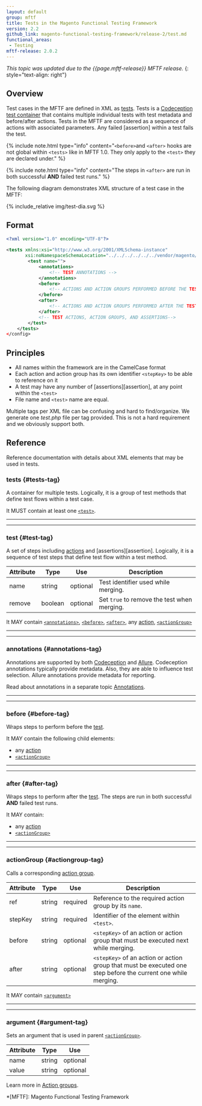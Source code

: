 ```yaml
---
layout: default
group: mftf
title: Tests in the Magento Functional Testing Framework
version: 2.2
github_link: magento-functional-testing-framework/release-2/test.md
functional_areas:
 - Testing
mftf-release: 2.0.2
---
```


_This topic was updated due to the {{page.mftf-release}} MFTF release._
{: style="text-align: right"}

## Overview

Test cases in the MFTF are defined in XML as [tests][test].
Tests is a [Codeception test container][codeception] that contains multiple individual tests with test metadata and before/after actions.
Tests in the MFTF are considered as a sequence of actions with associated parameters.
Any failed [assertion] within a test fails the test.

{% include note.html
type="info"
content="`<before>`and `<after>` hooks are not global within `<tests>` like in MFTF 1.0.
They only apply to the `<test>` they are declared under." %}

{% include note.html
type="info"
content="The steps in `<after>` are run in both successful **AND** failed test runs." %}

The following diagram demonstrates XML structure of a test case in the MFTF:

{% include_relative img/test-dia.svg %}

## Format

```xml
<?xml version="1.0" encoding="UTF-8"?>

<tests xmlns:xsi="http://www.w3.org/2001/XMLSchema-instance"
       xsi:noNamespaceSchemaLocation="../../../../../../vendor/magento/magento2-functional-testing-framework/src/Magento/FunctionalTestingFramework/Test/etc/testSchema.xsd">
        <test name="">
            <annotations>
                <!-- TEST ANNOTATIONS -->
            </annotations>
            <before>
                <!-- ACTIONS AND ACTION GROUPS PERFORMED BEFORE THE TEST -->
            </before>
            <after>
                <!-- ACTIONS AND ACTION GROUPS PERFORMED AFTER THE TEST -->
            </after>
            <!-- TEST ACTIONS, ACTION GROUPS, AND ASSERTIONS-->
        </test>
    </tests>
</config>
```

## Principles

* All names within the framework are in the CamelCase format
* Each action and action group has its own identifier `<stepKey>` to be able to reference on it
* A test may have any number of [assertions][assertion], at any point within the `<test>`
* File name and `<test>` name are equal.

Multiple <test> tags per XML file can be confusing and hard to find/organize.
We generate one _test.php_ file per <test> tag provided.
This is not a hard requirement and we obviously support both.

## Reference

Reference documentation with details about XML elements that may be used in tests.

### tests {#tests-tag}

A container for multiple tests. Logically, it is a group of test methods that define test flows within a test case.

It MUST contain at least one [`<test>`][test].

***
***

### test {#test-tag}

A set of steps including [actions][action] and [assertions][assertion].
Logically, it is a sequence of test steps that define test flow within a test method.


Attribute|Type|Use|Description
---|---|---|---
name|string|optional| Test identifier used while merging.
remove|boolean|optional|Set `true` to remove the test when merging.

It MAY contain [`<annotations>`][annotations], [`<before>`][before], [`<after>`][after], any [action], [`<actionGroup>`][action group tag]

***
***

### annotations {#annotations-tag}

Annotations are supported by both [Codeception][codeception] and [Allure].
Codeception annotations typically provide metadata. Also, they are able to influence test selection.
Allure annotations provide metadata for reporting.

Read about annotations in a separate topic [Annotations][annotations].

***
***

### before {#before-tag}

Wraps steps to perform before the [test].

It MAY contain the following child elements:

 * any [action]
 * [`<actionGroup>`][action group tag]

***
***

### after {#after-tag}

Wraps steps to perform after the [test].
The steps are run in both successful **AND** failed test runs.

It MAY contain:

 * any [action]
 * [`<actionGroup>`][action group tag]

***
***

### actionGroup {#actiongroup-tag}

Calls a corresponding [action group].

Attribute|Type|Use|Description
---|---|---|---
ref|string|required|Reference to the required action group by its `name`.
stepKey|string|required| Identifier of the element within `<test>`.
before|string|optional| `<stepKey>` of an action or action group that must be executed next while merging.
after|string|optional| `<stepKey>` of an action or action group that must be executed one step before the current one while merging.

It MAY contain [`<argument>`][argument]

***
***

### argument {#argument-tag}

Sets an argument that is used in parent [`<actionGroup>`][action group tag].

Attribute|Type|Use
---|---|---
name|string|optional| Name of the argument.
value|string|optional| Value of the argument.

Learn more in [Action groups][action group].

<!-- LINKS DEFINITIONS -->

[action]: ./test/actions.html
[action group]: ./test/action-groups.html
[action group tag]: #actiongroup-tag
[after]: #after-tag
[annotations]: ./test/annotations.html
[argument]: #argument-tag
[assertions]: ./test/assertions.html
[before]: #before-tag
[tests]: #tests-tag
[test]: #test-tag

[Allure]: https://github.com/allure-framework/
[codeception]: http://codeception.com/docs/07-AdvancedUsage

<!-- Abbreviations -->

*[MFTF]: Magento Functional Testing Framework
